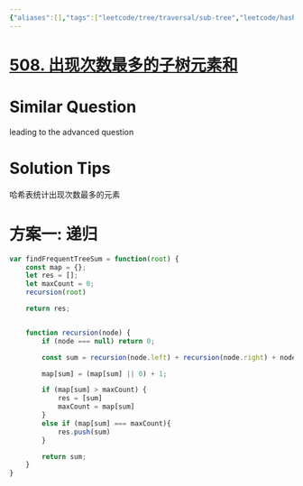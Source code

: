 ```yaml
---
{"aliases":[],"tags":["leetcode/tree/traversal/sub-tree","leetcode/hash-table/count"],"review-dates":[],"dg-publish":true,"difficulty":"medium","date-created":"2023-06-03-Sat, 8:04:36 pm","date-modified":"2023-06-03-Sat, 8:06:10 pm","permalink":"/programming/basic/leetcode/508. 出现次数最多的子树元素和/","dgPassFrontmatter":true}
---
```



# [508. 出现次数最多的子树元素和](https://leetcode.cn/problems/most-frequent-subtree-sum/)

# Similar Question

leading to the advanced question

# Solution Tips

哈希表统计出现次数最多的元素

# 方案一: 递归

```js
var findFrequentTreeSum = function(root) {
    const map = {};
    let res = [];
    let maxCount = 0;
    recursion(root)

    return res;


    function recursion(node) {
        if (node === null) return 0;

        const sum = recursion(node.left) + recursion(node.right) + node.val

        map[sum] = (map[sum] || 0) + 1;

        if (map[sum] > maxCount) {
            res = [sum]
            maxCount = map[sum]
        }
        else if (map[sum] === maxCount){
            res.push(sum)
        }

        return sum;
    }
}
```
